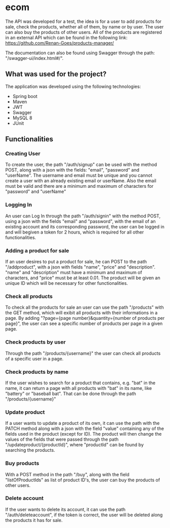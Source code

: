 # ecom
The API was developed for a test, the idea is for a user to add products for sale, check the products, whether all of them, by name or by user.
The user can also buy the products of other users. All of the products are registered in an external API which can be found in the following link:
https://github.com/Renan-Goes/products-manager/

The documentation can also be found using Swagger through the path: "/swagger-ui/index.html#/".

## What was used for the project?
The application was developed using the following technologies:
- Spring boot
- Maven
- JWT
- Swagger
- MySQL 8
- JUnit

## Functionalities
### Creating User
To create the user, the path "/auth/signup" can be used with the method POST, along with a json with the fields: "email", "password" and "userName".
The username and email must be unique and you cannot create a user with an already existing email or userName. Also the email must be valid and there are a minimum
and maximum of characters for "password" and "userName"

### Logging In
An user can Log In through the path "/auth/signin" with the method POST, using a json with the fields "email" and "password", with the email of 
an existing account and its corresponding password, the user can be logged in and will begiven a token for 2 hours, which is required for all other functionalities.

### Adding a product for sale
If an user desires to put a product for sale, he can POST to the path "/addproduct", with a json with fields "name", "price" and "description".
"name" and "description" must have a minimum and maximum of characters, and "price" must be at least 0.01. The product will be given an unique ID which will be necessary for other functionalities.

### Check all products
To check all the products for sale an user can use the path "/products" with the GET method, which will exibit all products with their informations in a page.
By adding "?page={page number}&quantity={number of products per page}", the user can see a specific number of products per page in a given page.

### Check products by user
Through the path "/products/{username}" the user can check all products of a specific user in a page.

### Check products by name
If the user wishes to search for a product that contains, e.g. "bat" in the name, it can return a page with all products with "bat" in its name, like "battery" or "baseball bat".
That can be done through the path "/products/{username}"

### Update product
If a user wants to update a product of its own, it can use the path with the PATCH method along with a json with the field "value" containing any of the fields used in the product (except for ID).
The product will then change the values of the fields that were passed through the path "/updateproduct/{productId}", where "productId" can be found by searching the products.

### Buy products
With a POST method in the path "/buy", along with the field "listOfProductIds" as list of product ID's, the user can buy the products of other users.

### Delete account
If the user wants to delete its account, it can use the path "/auth/deleteaccount", if the token is correct, the user will be deleted along the products it has for sale.
